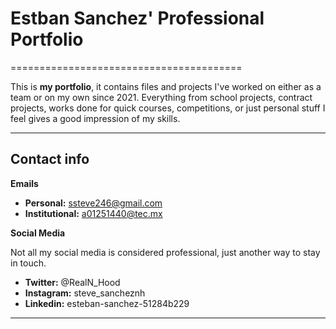 # Estban Sanchez' Professional Portfolio
========================================

This is **my portfolio**, it contains files and projects I've worked on either as a team or on my own since 2021. Everything from school projects, contract projects, works done for quick courses, competitions, or just personal stuff I feel gives a good impression of my skills.

------------------
## Contact info

**Emails**
  - **Personal:** ssteve246@gmail.com
  - **Institutional:** a01251440@tec.mx

**Social Media**

Not all my social media is considered professional, just another way to stay in touch.

  - **Twitter:** @RealN_Hood
  - **Instagram:** steve_sancheznh
  - **Linkedin:** esteban-sanchez-51284b229
------------------
